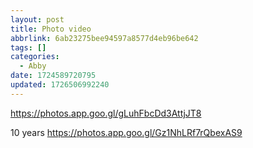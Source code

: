 ```yaml
---
layout: post
title: Photo video
abbrlink: 6ab23275bee94597a8577d4eb96be642
tags: []
categories:
  - Abby
date: 1724589720795
updated: 1726506992240
---
```


<https://photos.app.goo.gl/gLuhFbcDd3AttjJT8>

10 years <https://photos.app.goo.gl/Gz1NhLRf7rQbexAS9>
